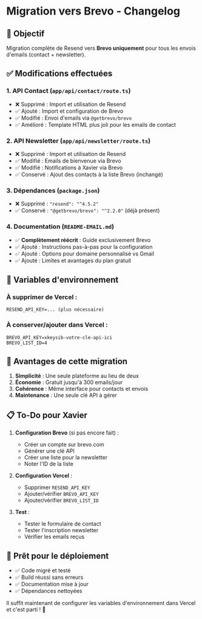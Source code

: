 # Migration vers Brevo - Changelog

## 🎯 Objectif

Migration complète de Resend vers **Brevo uniquement** pour tous les envois d'emails (contact + newsletter).

## ✅ Modifications effectuées

### 1. API Contact (`app/api/contact/route.ts`)

- ❌ Supprimé : Import et utilisation de Resend
- ✅ Ajouté : Import et configuration de Brevo
- ✅ Modifié : Envoi d'emails via `@getbrevo/brevo`
- ✅ Amélioré : Template HTML plus joli pour les emails de contact

### 2. API Newsletter (`app/api/newsletter/route.ts`)

- ❌ Supprimé : Import et utilisation de Resend
- ✅ Modifié : Emails de bienvenue via Brevo
- ✅ Modifié : Notifications à Xavier via Brevo
- ✅ Conservé : Ajout des contacts à la liste Brevo (inchangé)

### 3. Dépendances (`package.json`)

- ❌ Supprimé : `"resend": "^4.5.2"`
- ✅ Conservé : `"@getbrevo/brevo": "^2.2.0"` (déjà présent)

### 4. Documentation (`README-EMAIL.md`)

- ✅ **Complètement réécrit** : Guide exclusivement Brevo
- ✅ Ajouté : Instructions pas-à-pas pour la configuration
- ✅ Ajouté : Options pour domaine personnalisé vs Gmail
- ✅ Ajouté : Limites et avantages du plan gratuit

## 🔧 Variables d'environnement

### À supprimer de Vercel :

```
RESEND_API_KEY=... (plus nécessaire)
```

### À conserver/ajouter dans Vercel :

```
BREVO_API_KEY=xkeysib-votre-cle-api-ici
BREVO_LIST_ID=4
```

## 🎉 Avantages de cette migration

1. **Simplicité** : Une seule plateforme au lieu de deux
2. **Économie** : Gratuit jusqu'à 300 emails/jour
3. **Cohérence** : Même interface pour contacts et envois
4. **Maintenance** : Une seule clé API à gérer

## 📋 To-Do pour Xavier

1. **Configuration Brevo** (si pas encore fait) :

   - Créer un compte sur brevo.com
   - Générer une clé API
   - Créer une liste pour la newsletter
   - Noter l'ID de la liste

2. **Configuration Vercel** :

   - Supprimer `RESEND_API_KEY`
   - Ajouter/vérifier `BREVO_API_KEY`
   - Ajouter/vérifier `BREVO_LIST_ID`

3. **Test** :
   - Tester le formulaire de contact
   - Tester l'inscription newsletter
   - Vérifier les emails reçus

## 🚀 Prêt pour le déploiement

- ✅ Code migré et testé
- ✅ Build réussi sans erreurs
- ✅ Documentation mise à jour
- ✅ Dépendances nettoyées

Il suffit maintenant de configurer les variables d'environnement dans Vercel et c'est parti ! 🎯
